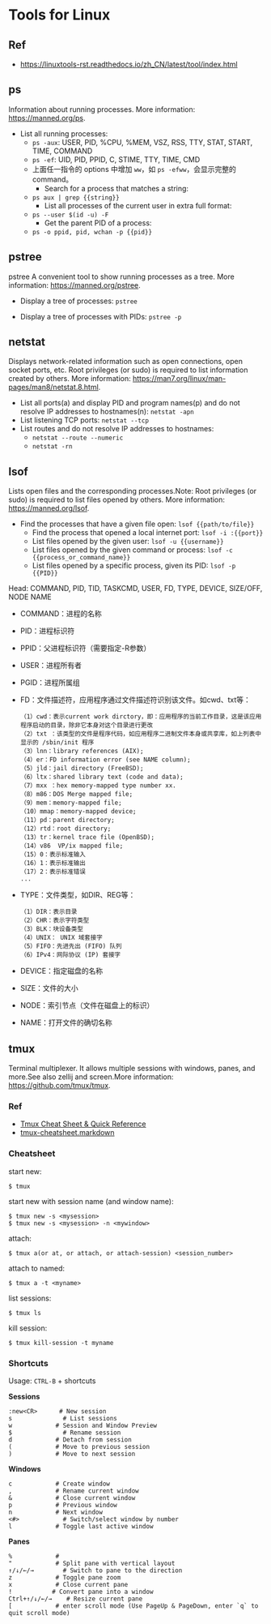 # Tools for Linux

## Ref

- https://linuxtools-rst.readthedocs.io/zh_CN/latest/tool/index.html

## ps

Information about running processes. More information: https://manned.org/ps.

- List all running processes:
  - `ps -aux`: USER, PID, %CPU, %MEM, VSZ, RSS, TTY, STAT, START, TIME, COMMAND
  - `ps -ef`: UID, PID, PPID, C, STIME, TTY, TIME, CMD
  - 上面任一指令的 options 中增加 `ww`，如 `ps -efww`，会显示完整的 command。
    - Search for a process that matches a string:
  - `ps aux | grep {{string}}`
    - List all processes of the current user in extra full format:
  - `ps --user $(id -u) -F`
    - Get the parent PID of a process:
  - `ps -o ppid, pid, wchan -p {{pid}}`

## pstree

pstree
A convenient tool to show running processes as a tree. More information: https://manned.org/pstree.

- Display a tree of processes:
  `pstree`

- Display a tree of processes with PIDs:
  `pstree -p`

## netstat

Displays network-related information such as open connections, open socket ports, etc. Root privileges (or sudo) is required to list information created by others. More information: https://man7.org/linux/man-pages/man8/netstat.8.html.

- List all ports(a) and display PID and program names(p) and do not resolve IP addresses to hostnames(n): `netstat -apn`
- List listening TCP ports:
   `netstat --tcp`
- List routes and do not resolve IP addresses to hostnames:
  - `netstat --route --numeric`
  - `netstat -rn`

## lsof

Lists open files and the corresponding processes.Note: Root privileges (or sudo) is required to list files opened by others. More information: https://manned.org/lsof.

- Find the processes that have a given file open:
  `lsof {{path/to/file}}`
  - Find the process that opened a local internet port:
    `lsof -i :{{port}}`
  - List files opened by the given user:
    `lsof -u {{username}}`
  - List files opened by the given command or process:
    `lsof -c {{process_or_command_name}}`
  - List files opened by a specific process, given its PID:
    `lsof -p {{PID}}`

Head: COMMAND, PID, TID, TASKCMD, USER, FD, TYPE, DEVICE, SIZE/OFF, NODE NAME

- COMMAND：进程的名称

- PID：进程标识符

- PPID：父进程标识符（需要指定-R参数）

- USER：进程所有者

- PGID：进程所属组

- FD：文件描述符，应用程序通过文件描述符识别该文件。如cwd、txt等：
  
  ```
  （1）cwd：表示current work dirctory，即：应用程序的当前工作目录，这是该应用程序启动的目录，除非它本身对这个目录进行更改
  （2）txt ：该类型的文件是程序代码，如应用程序二进制文件本身或共享库，如上列表中显示的 /sbin/init 程序
  （3）lnn：library references (AIX);
  （4）er：FD information error (see NAME column);
  （5）jld：jail directory (FreeBSD);
  （6）ltx：shared library text (code and data);
  （7）mxx ：hex memory-mapped type number xx.
  （8）m86：DOS Merge mapped file;
  （9）mem：memory-mapped file;
  （10）mmap：memory-mapped device;
  （11）pd：parent directory;
  （12）rtd：root directory;
  （13）tr：kernel trace file (OpenBSD);
  （14）v86  VP/ix mapped file;
  （15）0：表示标准输入
  （16）1：表示标准输出
  （17）2：表示标准错误
  ...
  ```

- TYPE：文件类型，如DIR、REG等：
  
  ```
  （1）DIR：表示目录
  （2）CHR：表示字符类型
  （3）BLK：块设备类型
  （4）UNIX： UNIX 域套接字
  （5）FIFO：先进先出 (FIFO) 队列
  （6）IPv4：网际协议 (IP) 套接字
  ```

- DEVICE：指定磁盘的名称

- SIZE：文件的大小

- NODE：索引节点（文件在磁盘上的标识）

- NAME：打开文件的确切名称

## tmux

Terminal multiplexer. It allows multiple sessions with windows, panes, and more.See also zellij and screen.More information: https://github.com/tmux/tmux.

### Ref

- [Tmux Cheat Sheet & Quick Reference](https://tmuxcheatsheet.com/)
- [tmux-cheatsheet.markdown](https://gist.github.com/MohamedAlaa/2961058)

### Cheatsheet

start new:

```shell
$ tmux
```

start new with session name (and window name):

```shell
$ tmux new -s <mysession>
$ tmux new -s <mysession> -n <mywindow>
```

attach:

```shell
$ tmux a(or at, or attach, or attach-session) <session_number> 
```

attach to named:

```shell
$ tmux a -t <myname>
```

list sessions:

```shell
$ tmux ls
```

kill session:

```shell
$ tmux kill-session -t myname
```

### Shortcuts

Usage: `CTRL-B` + shortcuts

**Sessions**

```
:new<CR>      # New session
s              # List sessions
w            # Session and Window Preview
$              # Rename session
d            # Detach from session
(            # Move to previous session
)            # Move to next session
```

**Windows**

```
c            # Create window
,            # Rename current window
&            # Close current window
p            # Previous window
n            # Next window
<#>            # Switch/select window by number
l            # Toggle last active window
```

**Panes**

```
%            # 
"            # Split pane with vertical layout
↑/↓/←/→        # Switch to pane to the direction
z            # Toggle pane zoom
x            # Close current pane
!           # Convert pane into a window
Ctrl+↑/↓/←/→    # Resize current pane
[            # enter scroll mode (Use PageUp & PageDown, enter `q` to quit scroll mode)
```
